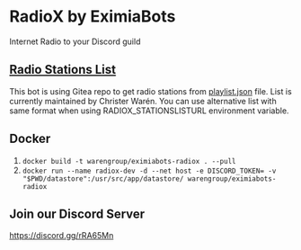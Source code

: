 # RadioX by EximiaBots
Internet Radio to your Discord guild

## [Radio Stations List](https://gitea.cwinfo.org/cwchristerw/radio)
This bot is using Gitea repo to get radio stations from [playlist.json](https://git.cwinfo.net/cwchristerw/radio/raw/branch/master/playlist.json) file. List is currently maintained by Christer Warén. You can use alternative list with same format when using RADIOX_STATIONSLISTURL environment variable.

## Docker
1. `docker build -t warengroup/eximiabots-radiox . --pull`
2. `docker run --name radiox-dev -d --net host -e DISCORD_TOKEN= -v "$PWD/datastore":/usr/src/app/datastore/ warengroup/eximiabots-radiox`

## Join our Discord Server
https://discord.gg/rRA65Mn
